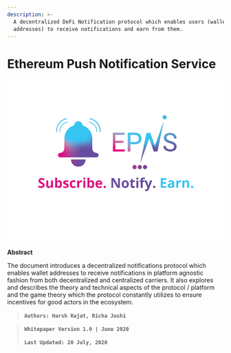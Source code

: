 ```yaml
---
description: >-
  A decentralized DeFi Notification protocol which enables users (wallet
  addresses) to receive notifications and earn from them.
---
```


# Ethereum Push Notification Service

![](.gitbook/assets/logofulltaglinesquarsmall.jpg)

**Abstract**

The document introduces a decentralized notifications protocol which enables wallet addresses to receive notifications in platform agnostic fashion from both decentralized and centralized carriers. It also explores and describes the theory and technical aspects of the protocol / platform and the game theory which the protocol constantly utilizes to ensure incentives for good actors in the ecosystem.

> **`Authors: Harsh Rajat, Richa Joshi`**

> **`Whitepaper Version 1.0 | June 2020`**
>
> **`Last Updated: 20 July, 2020`**

